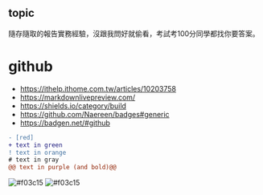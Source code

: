 ## topic
隨存隨取的報告實務經驗，沒跟我問好就偷看，考試考100分同學都找你要答案。

# github
* https://ithelp.ithome.com.tw/articles/10203758
* https://markdownlivepreview.com/
* https://shields.io/category/build
* https://github.com/Naereen/badges#generic
* https://badgen.net/#github

```diff
- [red]
+ text in green
! text in orange
# text in gray
@@ text in purple (and bold)@@
```
![#f03c15](https://placehold.co/15x15/f03c15/f03c15.png)
![#f03c15](https://via.placeholder.com/150/FFFFFF/2982bc?Text=%E4%BD%A0%E5%A5%BD)
